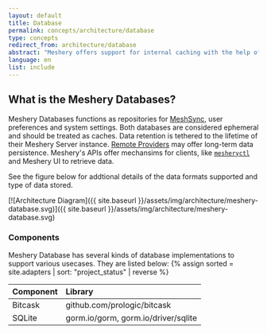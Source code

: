 ```yaml
---
layout: default
title: Database
permalink: concepts/architecture/database
type: concepts
redirect_from: architecture/database
abstract: "Meshery offers support for internal caching with the help of file databases. This has been implemented with several libraries that supports different kinds of data formats."
language: en
list: include
---
```


## What is the Meshery Databases?

Meshery Databases functions as repositories for [MeshSync](/architecture/meshsync), user preferences and system settings. Both databases are considered ephemeral and should be treated as caches. Data retention is tethered to the lifetime of their Meshery Server instance. [Remote Providers](/extensibility/providers) may offer long-term data persistence. Meshery's APIs offer mechansims for clients, like [`mesheryctl`](/reference/mesheryctl) and Meshery UI to retrieve data.

See the figure below for addtional details of the data formats supported and type of data stored.

[![Architecture Diagram]({{ site.baseurl }}/assets/img/architecture/meshery-database.svg)]({{ site.baseurl }}/assets/img/architecture/meshery-database.svg)

### Components

Meshery Database has several kinds of database implementations to support various usecases. They are listed below:
{% assign sorted = site.adapters | sort: "project_status" | reverse %}

| Component      | Library                               |
| :------------- | :------------------------------------ |
| Bitcask        | github.com/prologic/bitcask           |
| SQLite         | gorm.io/gorm, gorm.io/driver/sqlite   |
